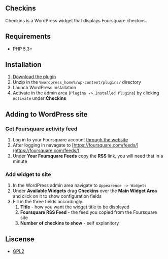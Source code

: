 ## Checkins
Checkins is a WordPress widget that displays Foursquare checkins.

## Requirements
* PHP 5.3+

## Installation
1. [Download the plugin](https://github.com/joefearnley/checkins/archive/master.zip) 
2. Unzip in the `%wordpress_home%/wp-content/plugins/` directory
3. Launch WordPress installation
4. Activate in the admin area (`Plugins -> Installed Plugins`) by
   clicking `Activate` under **Checkins**

## Adding to WordPress site
### Get Foursquare activity feed
1. Log in to your Foursquare account [through the
   website](https://foursquare.com/login)
2. After logging in navagate to
   [https://foursquare.com/feeds/](https://foursquare.com/feeds/)
3. Under **Your Foursquare Feeds** copy the **RSS** link, you will need
   that in a minute

### Add widget to site
1. In the WordPress admin area navigate to `Appearence -> Widgets`
2. Under **Available Widgets** drag **Checkins** over the **Main Widget
   Area** and click on it to show configuration fields
3. Fill in the three fields accordingly:
    1. **Title** - how you want the widget title to be displayed
    2. **Foursquare RSS Feed** - the feed you copied from the Foursquare site
    3. **Number of checkins to show** - self explanitory

## Liscense
* [GPL2](http://www.gnu.org/licenses/old-licenses/gpl-2.0.html)
